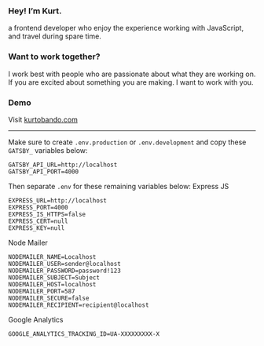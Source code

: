 ### Hey! I’m Kurt.
a frontend developer who enjoy the experience working with JavaScript, and travel during spare time.

### Want to work together?
I work best with people who are passionate about what they are working on. If you are excited about something you are making. I want to work with you.
### Demo
Visit [kurtobando.com](https://kurtobando.com)


---
Make sure to create `.env.production` or `.env.development`
and copy these `GATSBY_` variables below:

```
GATSBY_API_URL=http://localhost
GATSBY_API_PORT=4000
```
Then separate `.env` for these remaining variables below:
Express JS
```
EXPRESS_URL=http://localhost
EXPRESS_PORT=4000
EXPRESS_IS_HTTPS=false
EXPRESS_CERT=null
EXPRESS_KEY=null
```

Node Mailer
```
NODEMAILER_NAME=Localhost
NODEMAILER_USER=sender@localhost
NODEMAILER_PASSWORD=password!123
NODEMAILER_SUBJECT=Subject
NODEMAILER_HOST=localhost
NODEMAILER_PORT=587
NODEMAILER_SECURE=false
NODEMAILER_RECIPIENT=recipient@localhost
```

Google Analytics
```
GOOGLE_ANALYTICS_TRACKING_ID=UA-XXXXXXXXX-X
```
